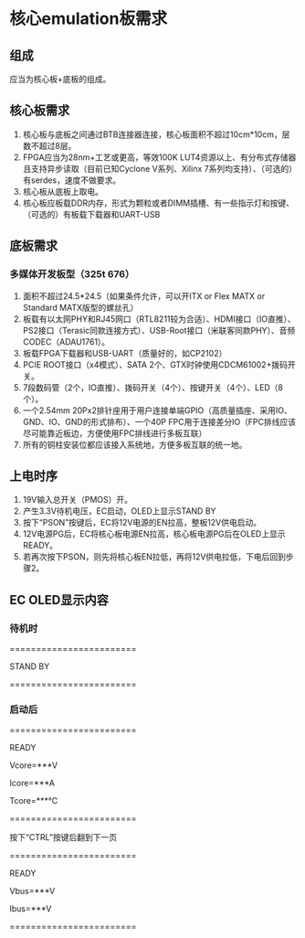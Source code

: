 # 核心emulation板需求
## 组成
应当为核心板+底板的组成。
## 核心板需求
1. 核心板与底板之间通过BTB连接器连接，核心板面积不超过10cm*10cm，层数不超过8层。
2. FPGA应当为28nm+工艺或更高，等效100K LUT4资源以上、有分布式存储器且支持异步读取（目前已知Cyclone V系列、Xilinx 7系列均支持）、（可选的）有serdes，速度不做要求。
3. 核心板从底板上取电。
4. 核心板应板载DDR内存，形式为颗粒或者DIMM插槽、有一些指示灯和按键、（可选的）有板载下载器和UART-USB 
## 底板需求
### 多媒体开发板型（325t 676）
1. 面积不超过24.5*24.5（如果条件允许，可以开ITX or Flex MATX or Standard MATX版型的螺丝孔）
2. 板载有以太网PHY和RJ45网口（RTL8211较为合适）、HDMI接口（IO直推）、PS2接口（Terasic同款连接方式）、USB-Root接口（米联客同款PHY）、音频CODEC（ADAU1761）。
3. 板载FPGA下载器和USB-UART（质量好的，如CP2102）
4. PCIE ROOT接口（x4模式）、SATA 2个、GTX时钟使用CDCM61002+拨码开关。
5. 7段数码管（2个，IO直推）、拨码开关（4个）、按键开关（4个）、LED（8个）。
6. 一个2.54mm 20Px2排针座用于用户连接单端GPIO（高质量插座、采用IO、GND、IO、GND的形式排布）、一个40P FPC用于连接差分IO（FPC排线应该尽可能靠近板边，方便使用FPC排线进行多板互联）
7. 所有的铜柱安装位都应该接入系统地，方便多板互联的统一地。
## 上电时序
1. 19V输入总开关（PMOS）开。
2. 产生3.3V待机电压，EC启动，OLED上显示STAND BY
3. 按下“PSON”按键后，EC将12V电源的EN拉高，整板12V供电启动。
4. 12V电源PG后，EC将核心板电源EN拉高，核心板电源PG后在OLED上显示READY。
5. 若再次按下PSON，则先将核心板EN拉低，再将12V供电拉低，下电后回到步骤2。
## EC OLED显示内容
### 待机时
========================

STAND BY                          



========================

### 启动后
========================

READY

Vcore=***V

Icore=***A

Tcore=***℃

========================

按下“CTRL”按键后翻到下一页

========================

READY

Vbus=***V

Ibus=***V

========================